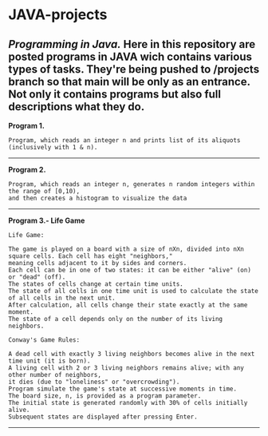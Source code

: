 # JAVA-projects
*Programming in Java.* 
  Here in this repository are posted programs in JAVA wich contains various types of tasks. 
  They're being pushed to /projects branch so that main will be only as an entrance.
  Not only it contains programs but also full descriptions what they do.
---
**Program 1.**
```
Program, which reads an integer n and prints list of its aliquots (inclusively with 1 & n).
```
---
**Program 2.**
```
Program, which reads an integer n, generates n random integers within the range of [0,10), 
and then creates a histogram to visualize the data
```
---
**Program 3.- Life Game**
```
Life Game:

The game is played on a board with a size of nXn, divided into nXn square cells. Each cell has eight "neighbors,"
meaning cells adjacent to it by sides and corners.
Each cell can be in one of two states: it can be either "alive" (on) or "dead" (off).
The states of cells change at certain time units.
The state of all cells in one time unit is used to calculate the state of all cells in the next unit.
After calculation, all cells change their state exactly at the same moment.
The state of a cell depends only on the number of its living neighbors.

Conway's Game Rules:

A dead cell with exactly 3 living neighbors becomes alive in the next time unit (it is born).
A living cell with 2 or 3 living neighbors remains alive; with any other number of neighbors,
it dies (due to "loneliness" or "overcrowding").
Program simulate the game's state at successive moments in time.
The board size, n, is provided as a program parameter.
The initial state is generated randomly with 30% of cells initially alive.
Subsequent states are displayed after pressing Enter.
```
---
